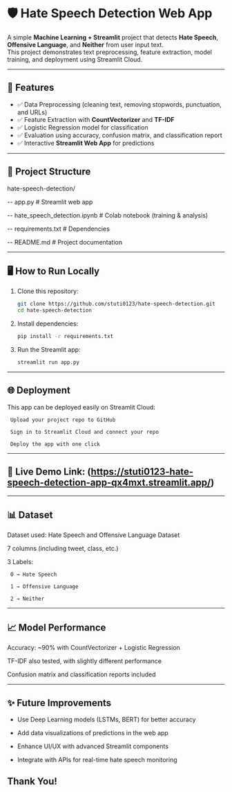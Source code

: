 # 🛡️ Hate Speech Detection Web App  

A simple **Machine Learning + Streamlit** project that detects **Hate Speech**, **Offensive Language**, and **Neither** from user input text.  
This project demonstrates text preprocessing, feature extraction, model training, and deployment using Streamlit Cloud.  

---

## 🚀 Features  
- ✅ Data Preprocessing (cleaning text, removing stopwords, punctuation, and URLs)  
- ✅ Feature Extraction with **CountVectorizer** and **TF-IDF**  
- ✅ Logistic Regression model for classification  
- ✅ Evaluation using accuracy, confusion matrix, and classification report  
- ✅ Interactive **Streamlit Web App** for predictions  

---

## 📂 Project Structure  

hate-speech-detection/

  -- app.py # Streamlit web app

  -- hate_speech_detection.ipynb # Colab notebook (training & analysis)

  -- requirements.txt # Dependencies
  
  -- README.md # Project documentation

---

## 🖥️ How to Run Locally  

1. Clone this repository:  
   ```bash
   git clone https://github.com/stuti0123/hate-speech-detection.git
   cd hate-speech-detection
2. Install dependencies:
   ```bash
   pip install -r requirements.txt
   
3. Run the Streamlit app:
   ```bash
   streamlit run app.py

---

## 🌐 Deployment
 This app can be deployed easily on Streamlit Cloud:

     Upload your project repo to GitHub

     Sign in to Streamlit Cloud and connect your repo

     Deploy the app with one click

---

## 🔗 Live Demo Link: (https://stuti0123-hate-speech-detection-app-qx4mxt.streamlit.app/)

---

## 📊 Dataset
 Dataset used: Hate Speech and Offensive Language Dataset

 7 columns (including tweet, class, etc.)

 3 Labels:

     0 → Hate Speech

     1 → Offensive Language

     2 → Neither

---

## 📈 Model Performance
   Accuracy: ~90% with CountVectorizer + Logistic Regression

   TF-IDF also tested, with slightly different performance

   Confusion matrix and classification reports included

---

## ✨ Future Improvements
  - Use Deep Learning models (LSTMs, BERT) for better accuracy

  - Add data visualizations of predictions in the web app

  - Enhance UI/UX with advanced Streamlit components

  - Integrate with APIs for real-time hate speech monitoring

Thank You!
 ---